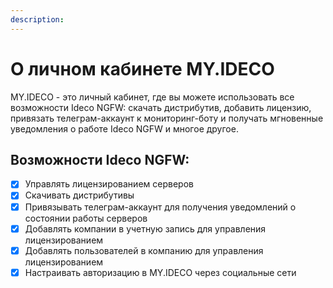 ```yaml
---
description: 
---
```


# О личном кабинете MY.IDECO

MY.IDECO -  это личный кабинет, где вы можете использовать все возможности Ideco NGFW: скачать дистрибутив, добавить лицензию, привязать телеграм-аккаунт к мониторинг-боту и получать мгновенные уведомления о работе Ideco NGFW и многое другое.

## Возможности Ideco NGFW:

* [x] Управлять лицензированием серверов
* [x] Скачивать дистрибутивы
* [x] Привязывать телеграм-аккаунт для получения уведомлений о состоянии работы серверов
* [x] Добавлять компании в учетную запись для управления лицензированием 
* [x] Добавлять пользователей в компанию для управления лицензированием
* [x] Настраивать авторизацию в MY.IDECO через социальные сети
